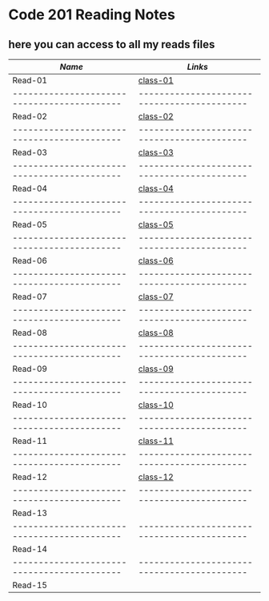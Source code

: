 # Code 201 Reading Notes
## here you can access to all my reads files

***Name***                                 | *Links*
-------------------------------------------|-------------------------------------------
Read-01                                    | [class-01](https://osamamousa204.github.io/reading-notes/class-01)
-------------------------------------------|-------------------------------------------
Read-02                                    | [class-02](https://osamamousa204.github.io/reading-notes/class-02)
-------------------------------------------|-------------------------------------------
Read-03                                    | [class-03](https://osamamousa204.github.io/reading-notes/class-03)
-------------------------------------------|-------------------------------------------
Read-04                                    | [class-04](https://osamamousa204.github.io/reading-notes/class-04)
-------------------------------------------|-------------------------------------------
Read-05                                    | [class-05](https://osamamousa204.github.io/reading-notes/class-05)
-------------------------------------------|-------------------------------------------
Read-06                                    | [class-06](https://osamamousa204.github.io/reading-notes/class-06)
-------------------------------------------|-------------------------------------------
Read-07                                    | [class-07](https://osamamousa204.github.io/reading-notes/class-07)
-------------------------------------------|-------------------------------------------
Read-08                                    | [class-08](https://osamamousa204.github.io/reading-notes/class08)
-------------------------------------------|-------------------------------------------
Read-09                                    | [class-09](https://osamamousa204.github.io/reading-notes/class-09)
-------------------------------------------|-------------------------------------------
Read-10                                    | [class-10](https://osamamousa204.github.io/reading-notes/class-10)
-------------------------------------------|-------------------------------------------
Read-11                                    | [class-11](https://osamamousa204.github.io/reading-notes/class-11)
-------------------------------------------|-------------------------------------------
Read-12                                    | [class-12](https://osamamousa204.github.io/reading-notes/class-12) 
-------------------------------------------|-------------------------------------------
Read-13                                    |
-------------------------------------------|-------------------------------------------
Read-14                                    |
-------------------------------------------|-------------------------------------------
Read-15                                    |

 
